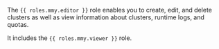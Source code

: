 The `{{ roles.mmy.editor }}` role enables you to create, edit, and delete clusters as well as view information about clusters, runtime logs, and quotas.

It includes the `{{ roles.mmy.viewer }}` role.
